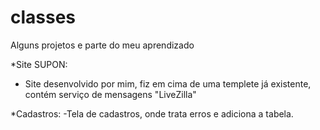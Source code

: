 # classes

Alguns projetos e parte do meu aprendizado

*Site SUPON:
- Site desenvolvido por mim, fiz em cima de uma templete já existente, contém serviço de mensagens "LiveZilla"

*Cadastros:
-Tela de cadastros, onde trata erros e adiciona a tabela.
